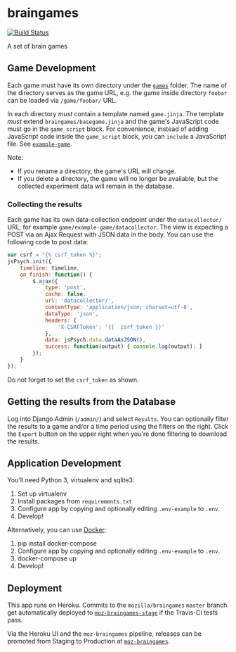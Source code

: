 # braingames

[![Build Status](https://img.shields.io/travis/mozilla/braingames/master.svg)](https://travis-ci.org/mozilla/braingames)

A set of brain games

## Game Development

Each game must have its own directory under the [`games`](games/) folder. The
name of the directory serves as the game URL, e.g. the game inside directory
`foobar` can be loaded via `/game/foobar/` URL.

In each directory *must* contain a template named `game.jinja`. The template
*must* extend `braingames/basegame.jinja` and the game's JavaScript code must
go in the `game_script` block. For convenience, instead of adding JavaScript code
inside the `game_script` block, you can `include` a JavaScript file.
See [`example-game`](games/example_game/game.jinja).

Note:
 - If you rename a directory, the game's URL will change.
 - If you delete a directory, the game will no longer be available, but the collected
   experiment data will remain in the database.

### Collecting the results

Each game has its own data-collection endpoint under the `datacollector/` URL,
for example `game/example-game/datacollector`. The view is expecting a POST via
an Ajax Request with JSON data in the body. You can use the following code to
post data:

```javascript
var csrf = "{% csrf_token %}";
jsPsych.init({
    timeline: timeline,
    on_finish: function() {
        $.ajax({
            type: 'post',
            cache: false,
            url: 'datacollector/',
            contentType: 'application/json; charset=utf-8',
            dataType: 'json',
            headers: {
                'X-CSRFToken': '{{  csrf_token }}'
            },
            data: jsPsych.data.dataAsJSON(),
            success: function(output) { console.log(output); }
        });
    }
});
```

Do not forget to set the `csrf_token` as shown.

## Getting the results from the Database

Log into Django Admin (`/admin/`) and select `Results`. You can optionally
filter the results to a game and/or a time period using the filters on the
right. Click the `Export` button on the upper right when you're done filtering
to download the results.

## Application Development

You'll need Python 3, virtualenv and sqlite3:

 1. Set up virtualenv
 2. Install packages from `requirements.txt`
 3. Configure app by copying and optionally editing `.env-example` to `.env`.
 4. Develop!


Alternatively, you can use [Docker](http://docker.com/):

 1. pip install docker-compose
 2. Configure app by copying and optionally editing `.env-example` to `.env`.
 3. docker-compose up
 4. Develop!


## Deployment

This app runs on Heroku. Commits to the `mozilla/braingames` `master` branch get
automatically deployed
to [`moz-braingames-stage`](https://moz-braingames-stage.herokuapp.com) if the
Travis-CI tests pass.

Via the Heroku UI and the `moz-braingames` pipeline, releases can be promoted
from Staging to Production
at [`moz-braingames`](https://moz-braingames.herokuapp.com).

